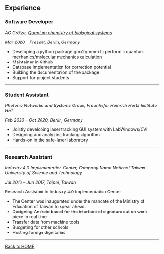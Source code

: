 ## Experience 

### Software Developer 
_AG Grötze, [Quantum chemistry of biological systems](http://jgoetze.userpage.fu-berlin.de)_

_Mar 2020 – Present, Berlin, Germany_



- Developing a python package gmx2qmmm to perform a quantum mechanics/molecular mechanics calculation
- Maintainer in Github
- Database implementation for correction potential
- Building the documentation of the package
- Support for project students

---

### Student Assistant
_Photonic Networks and Systems Group, Fraunhofer Heinrich Hertz Institute HHI_

_Feb 2020 – Oct 2020, Berlin, Germany_

- Jointly developing laser tracking GUI system with LabWindows/CVI 
- Designing and analyzing tracking algorithm
- Hands-on in the safe-laser laboratory

---

### Research Assistant
_Industry 4.0 Implementation Center, Company Name National Taiwan University of Science and Technology_

_Jul 2016 – Jun 2017, Taipei, Taiwan_

Research Assistant in Industry 4.0 Implementation Center
- The Center was inaugurated under the mandate of the Ministry of Education of Taiwan to spear ahead. 
- Designing Android based for the interface of signature cut on work piece in real time
- Transfer data from machine tools
- Budgeting for other schools
- Hosting foreign dignitaries

---

[Back to HOME](index)
